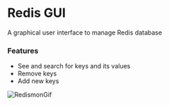 # Redis GUI
A graphical user interface to manage Redis database

### Features
* See and search for keys and its values
* Remove keys
* Add new keys

![RedismonGif](https://github.com/mhbarros/redis-gui/blob/master/redismon1.jpg?raw=true)
